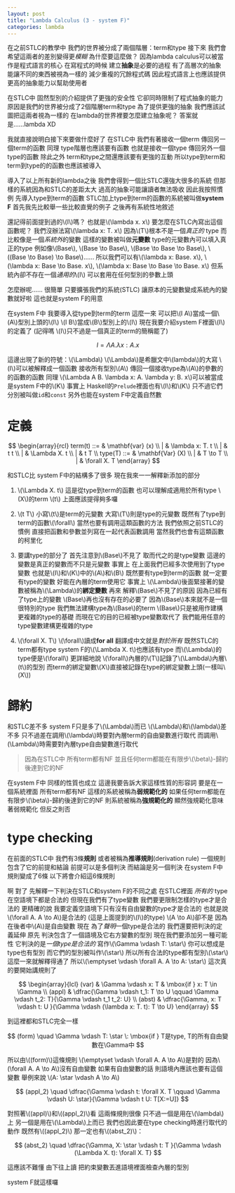 ```yaml
---
layout: post
title: "Lambda Calculus (3 - system F)"
categories: lambda
---
```


在之前STLC的教學中
我們的世界被分成了兩個階層：term和type
接下來
我們會希望這兩者的差別變得更*模糊*
為什麼要這麼做？
因為lambda calculus可以被當作是程式語言的核心
在寫程式的時候
建立**抽象**是必要的過程
有了高層次的抽象
能讓不同的東西被視為一樣的
減少重複的冗餘程式碼
因此程式語言上也應該提供更高的抽象能力以幫助使用者

在STLC中
固然型別的介紹提供了更強的安全性
它卻同時限制了程式抽象的能力
原因是我們的世界被分成了2個階層term和type
為了提供更強的抽象
我們應該試圖把這兩者視為一樣的
在lambda的世界裡要怎麼建立抽象呢？
答案就是......lambda XD

我就直接說明白接下來要做什麼好了
在STLC中
我們有著接收一個term
傳回另一個term的函數
同理
type階層也應該要有函數
也就是接收一個type
傳回另外一個type的函數
除此之外
term和type之間還應該要有更強的互動
所以type到term和term到type的的函數也應該被導入

導入了以上所有新的lambda之後
我們會得到一個比STLC還強大很多的系統
但那樣的系統因為和STLC的差距太大
過高的抽象可能讓讀者無法吸收
因此我按照慣例
先導入type到term的函數
STLC加上type到term的函數的系統被叫做**system F**
首先我先比較舉一些比較直覺的例子
之後再有系統性地敘述

還記得前面提到過的\\(I\\)嗎？
也就是\\(\lambda x. x\\)
要怎麼在STLC內寫出這個函數呢？
我們沒辦法寫\\(\lambda x: T. x\\)
因為\\(T\\)根本不是一個*真正的* type
而比較像是一個*系統外*的變數
這樣的變數被叫做**元變數**
type的元變數內可以填入真正的type
例如像\\(Base\\), \\(Base \to Base\\), \\(Base \to Base \to Base\\), \\((Base \to Base) \to Base\\)......
所以我們可以有\\(\lambda x: Base. x\\), \\(\lambda x: Base \to Base. x\\), \\(\lambda x: Base \to Base \to Base. x\\)
但系統內卻不存在一個*通用的*\\(I\\)
可以套用在任何型別的參數上頭

怎麼辦呢......
很簡單
只要擴張我們的系統(STLC)
讓原本的元變數變成系統內的變數就好啦
這也就是system F的用意

在system F中
我要導入從type到term的term
這麼一來
可以把\\(I A\\)當成一個\\(A\\)型別上頭的\\(I\\)
\\(I B\\)當成\\(B\\)型別上的\\(I\\)
現在我要介紹system F裡面\\(I\\)的定義了
(記得嗎
\\(I\\)只不過是一個真正的term的簡稱罷了)

$$
I = \Lambda A. \lambda x: A. x
$$

這邊出現了新的符號：\\(\Lambda\\)
\\(\Lambda\\)是希臘文中\\(lambda\\)的大寫
\\(I\\)可以被解釋成一個函數
接收所有型別\\(A\\)
傳回一個接收type為\\(A\\)的參數的的函數的函數
同理
\\(\Lambda A B. \lambda x: A. \lambda y: B. x\\)可以被當成是system F中的\\(K\\)
事實上
Haskell的`Prelude`裡面也有\\(I\\)和\\(K\\)
只不過它們分別被叫做`id`和`const`
另外也能在system F中定義自然數

# 定義

$$
\begin{array}{rcl}
term(t) ::= & \mathbf{var} (x) \\
          | & \lambda x: T. t \\
          | & t t \\
          | & \Lambda X. t \\
          | & t T \\
type(T) ::= & \mathbf{Var} (X) \\
          | & T \to T \\
          | & \forall X. T
\end{array}
$$

和STLC比
system F中的結構多了很多
現在我來一一解釋新添加的部分

1. \\(\Lambda X. t\\)
   這是從type到term的函數
   也可以理解成適用於所有type \\(X\\)的term \\(t\\)
   上面應該提得夠多囉

2. \\(t T\\)
   小寫\\(t\\)是term的元變數
   大寫\\(T\\)則是type的元變數
   既然有了type到term的函數\\(\forall\\)
   當然也要有調用這類函數的方法
   我們依照之前STLC的慣例
   直接把函數和參數並列寫在一起代表函數調用
   當然我們也會有這類函數的柯里化

3. 要講type的部分了
   首先注意到\\(Base\\)不見了
   取而代之的是type變數
   這邊的變數是真正的變數而不只是元變數
   事實上
   在上面我們已經多次使用到了type變數
   也就是\\(I\\)和\\(K\\)中的\\(A\\)和\\(B\\)
   既然要有type到term的函數
   就一定要有type的變數
   好能在內層的term使用它
   事實上
   \\(\Lambda\\)後面緊接著的變數被稱為\\(\Lambda\\)的**綁定變數**
   再來
   解釋\\(Base\\)不見了的原因
   因為已經有了type上的變數
   \\(Base\\)再也沒有存在的必要了
   因為\\(Base\\)本來就不是一個很特別的type
   我們無法建構type為\\(Base\\)的term
   \\(Base\\)只是被用作建構更複雜的type的基礎
   而現在它的目的已經被type變數取代了
   我們能用任意的type變數建構更複雜的type

4. \\(\forall X. T\\)
   \\(\forall\\)讀成**for all**
   翻譯成中文就是*對於所有*
   既然STLC的term都有type
   system F的\\(\Lambda X. t\\)也應該有type
   而\\(\Lambda\\)的type便是\\(\forall\\)
   更詳細地說
   \\(\forall\\)內層的\\(T\\)記錄了\\(\Lambda\\)內層\\(t\\)的型別
   而term的綁定變數\\(X\\)直接被記錄在type的綁定變數上頭(一樣叫\\(X\\))

# 歸約

和STLC差不多
system F只是多了\\(\Lambda\\)而已
\\(\Lambda\\)和\\(\lambda\\)差不多
只不過差在調用\\(\lambda\\)時要對內層term的自由變數進行取代
而調用\\(\Lambda\\)時需要對內層type自由變數進行取代

> 因為在STLC中
> 所有term都有NF
> 並且任何term都能在有限步\\(\beta\\)-歸約後達到它的NF

在system F中
同樣的性質也成立
這邊我要告訴大家這樣性質的形容詞
要是在一個系統裡面
所有term都有NF
這樣的系統被稱為**弱規範化的**
如果任何term都能在有限步\\(\beta\\)-歸約後達到它的NF
則系統被稱為**強規範化的**
顯然強規範化意味著弱規範化
但反之則否

# type checking

在前面的STLC中
我們有3條**規則**
或者被稱為**推導規則**(derivation rule)
一個規則包含了它的前提和結論
前提可以是多個判決
而結論是另一個判決
在system F中
規則變成了6條
以下將會介紹這6條規則

啊 對了
先解釋一下判決在STLC和system F的不同之處
在STLC裡面
*所有的* type在空語境下都是合法的
但現在我們有了type變數
我們要更限制怎樣的type才是合法的
更精確的說
我要定義空語境下只有沒有自由變數的type才是合法的
也就是說
\\(\forall A. A \to A\\)是合法的
(這是上面提到的\\(I\\)的type)
\\(A \to A\\)卻不是
因為在後者中\\(A\\)是自由變數
現在
為了*聲明*一個type是合法的
我們還要把判決的定義延伸
原先
判決包含了一個語境及它右方變數的型別
現在我們要添加另一種可能性
它判決的是*一個type是合法的*
寫作\\(\Gamma \vdash T: \star\\)
你可以想成是type也有型別
而它們的型別被叫作\\(\star\\)
所以所有合法的type都有型別\\(\star\\)
這麼一來就解釋得通了
所以\\(\emptyset \vdash \forall A. A \to A: \star\\)
這次真的要開始講規則了

$$
\begin{array}{lcl}
(var) & \Gamma \vdash x: T & \mbox{if } x: T \in \Gamma \\
(appl) & \dfrac{\Gamma \vdash t_1: T \to U \qquad \Gamma \vdash t_2: T}{\Gamma \vdash t_1 t_2: U} \\
(abst) & \dfrac{\Gamma, x: T \vdash t: U }{\Gamma \vdash (\lambda x: T. t): T \to U}
\end{array}
$$

到這裡都和STLC完全一樣

$$
(form) \quad \Gamma \vdash T: \star \: \mbox{if } T是type, T的所有自由變數在\Gamma中
$$

所以由\\((form)\\)這條規則
\\(\emptyset \vdash \forall A. A \to A\\)是對的
因為\\(\forall A. A \to A\\)沒有自由變數
如果有自由變數的話
則語境內應該也要有這個變數
舉例來說
\\(A: \star \vdash A \to A\\)

$$
(appl_2) \quad \dfrac{\Gamma \vdash t: \forall X. T \qquad \Gamma \vdash U: \star}{\Gamma \vdash t U: T[X:=U]}
$$

對照著\\((appl)\\)和\\((appl_2)\\)看
這兩條規則很像
只不過一個是用在\\(\lambda\\)上
另一個是用在\\(\Lambda\\)上而已
我們也因此要在type checking時進行取代的動作
既然有\\((appl_2)\\)
那一定也有\\((abst_2)\\)：

$$
(abst_2) \quad \dfrac{\Gamma, X: \star \vdash t: T }{\Gamma \vdash (\Lambda X. t): \forall X. T}
$$

這應該不難懂
由下往上讀
把約束變數丟進語境裡面檢查內層的型別

system F就這樣囉
